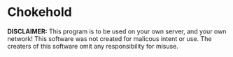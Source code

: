 # Chokehold

**DISCLAIMER:**
This program is to be used on your own server, and your own network! 
This software was not created for malicous intent or use. 
The creaters of this software omit any responsibility for misuse.



